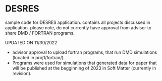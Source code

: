 # DESRES
sample code for DESRES application.
contains all projects discussed in application.
please note, do not currently have approval from advisor to share DMD / FORTRAN programs.

UPDATED ON 11/30/2022

- advisor approval to upload fortran programs, that run DMD simulations (located in proj1/fortran/)
- Programs were used for simulations that generated data for paper that will be published at 
	the begginning of 2023 in Soft Matter (currently in revision).
